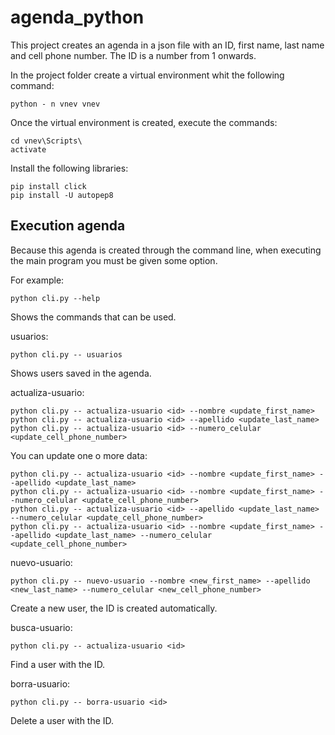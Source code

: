 # agenda_python

This project creates an agenda in a json file with an ID, first name, last name and cell phone number. The ID is a number from 1 onwards.

In the project folder create a virtual environment whit the following command:

    python - n vnev vnev

Once the virtual environment is created, execute the commands:

    cd vnev\Scripts\
    activate

Install the following libraries:

    pip install click
    pip install -U autopep8

## Execution agenda

Because this agenda is created through the command line, when executing the main program you must be given some option.

For example:

    python cli.py --help

Shows the commands that can be used.

usuarios:

    python cli.py -- usuarios

Shows users saved in the agenda.

actualiza-usuario:

    python cli.py -- actualiza-usuario <id> --nombre <update_first_name>
    python cli.py -- actualiza-usuario <id> --apellido <update_last_name>
    python cli.py -- actualiza-usuario <id> --numero_celular <update_cell_phone_number>
    
You can update one o more data:

    python cli.py -- actualiza-usuario <id> --nombre <update_first_name> --apellido <update_last_name>
    python cli.py -- actualiza-usuario <id> --nombre <update_first_name> --numero_celular <update_cell_phone_number>
    python cli.py -- actualiza-usuario <id> --apellido <update_last_name> --numero_celular <update_cell_phone_number>
    python cli.py -- actualiza-usuario <id> --nombre <update_first_name> --apellido <update_last_name> --numero_celular <update_cell_phone_number>

nuevo-usuario:

    python cli.py -- nuevo-usuario --nombre <new_first_name> --apellido <new_last_name> --numero_celular <new_cell_phone_number>
    
Create a new user, the ID is created automatically.

busca-usuario:

    python cli.py -- actualiza-usuario <id>

Find a user with the ID.

borra-usuario:

    python cli.py -- borra-usuario <id>

Delete a user with the ID.

